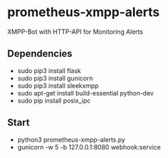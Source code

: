# prometheus-xmpp-alerts
XMPP-Bot with HTTP-API for Monitoring Alerts

## Dependencies
- sudo pip3 install flask
- sudo pip3 install gunicorn
- sudo pip3 install sleekxmpp
- sudo apt-get install build-essential python-dev
- sudo pip install posix_ipc

## Start
- python3 prometheus-xmpp-alerts.py
- gunicorn -w 5 -b 127.0.0.1:8080 webhook:service
